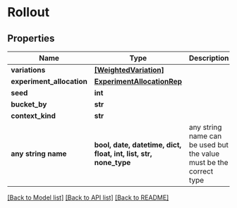 # Rollout


## Properties
Name | Type | Description | Notes
------------ | ------------- | ------------- | -------------
**variations** | [**[WeightedVariation]**](WeightedVariation.md) |  | 
**experiment_allocation** | [**ExperimentAllocationRep**](ExperimentAllocationRep.md) |  | [optional] 
**seed** | **int** |  | [optional] 
**bucket_by** | **str** |  | [optional] 
**context_kind** | **str** |  | [optional] 
**any string name** | **bool, date, datetime, dict, float, int, list, str, none_type** | any string name can be used but the value must be the correct type | [optional]

[[Back to Model list]](../README.md#documentation-for-models) [[Back to API list]](../README.md#documentation-for-api-endpoints) [[Back to README]](../README.md)


